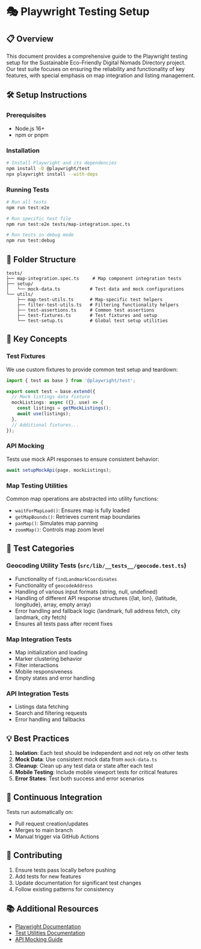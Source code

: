 # 🎭 Playwright Testing Setup

## 📋 Overview
This document provides a comprehensive guide to the Playwright testing setup for the Sustainable Eco-Friendly Digital Nomads Directory project. Our test suite focuses on ensuring the reliability and functionality of key features, with special emphasis on map integration and listing management.

## 🛠️ Setup Instructions

### Prerequisites
- Node.js 16+
- npm or pnpm

### Installation
```bash
# Install Playwright and its dependencies
npm install -D @playwright/test
npx playwright install --with-deps
```

### Running Tests
```bash
# Run all tests
npm run test:e2e

# Run specific test file
npm run test:e2e tests/map-integration.spec.ts

# Run tests in debug mode
npm run test:debug
```

## 📁 Folder Structure
```
tests/
├── map-integration.spec.ts     # Map component integration tests
├── setup/
│   └── mock-data.ts           # Test data and mock configurations
└── utils/
    ├── map-test-utils.ts      # Map-specific test helpers
    ├── filter-test-utils.ts   # Filtering functionality helpers
    ├── test-assertions.ts     # Common test assertions
    ├── test-fixtures.ts       # Test fixtures and setup
    └── test-setup.ts          # Global test setup utilities
```

## 🔑 Key Concepts

### Test Fixtures
We use custom fixtures to provide common test setup and teardown:

```typescript
import { test as base } from '@playwright/test';

export const test = base.extend({
  // Mock listings data fixture
  mockListings: async ({}, use) => {
    const listings = getMockListings();
    await use(listings);
  },
  // Additional fixtures...
});
```

### API Mocking
Tests use mock API responses to ensure consistent behavior:

```typescript
await setupMockApi(page, mockListings);
```

### Map Testing Utilities
Common map operations are abstracted into utility functions:
- `waitForMapLoad()`: Ensures map is fully loaded
- `getMapBounds()`: Retrieves current map boundaries
- `panMap()`: Simulates map panning
- `zoomMap()`: Controls map zoom level

## 🎯 Test Categories

### Geocoding Utility Tests (`src/lib/__tests__/geocode.test.ts`)
- Functionality of `findLandmarkCoordinates`
- Functionality of `geocodeAddress`
- Handling of various input formats (string, null, undefined)
- Handling of different API response structures ({lat, lon}, {latitude, longitude}, array, empty array)
- Error handling and fallback logic (landmark, full address fetch, city landmark, city fetch)
- Ensures all tests pass after recent fixes

### Map Integration Tests
- Map initialization and loading
- Marker clustering behavior
- Filter interactions
- Mobile responsiveness
- Empty states and error handling

### API Integration Tests
- Listings data fetching
- Search and filtering requests
- Error handling and fallbacks

## 💡 Best Practices

1. **Isolation**: Each test should be independent and not rely on other tests
2. **Mock Data**: Use consistent mock data from `mock-data.ts`
3. **Cleanup**: Clean up any test data or state after each test
4. **Mobile Testing**: Include mobile viewport tests for critical features
5. **Error States**: Test both success and error scenarios

## 🔄 Continuous Integration

Tests run automatically on:
- Pull request creation/updates
- Merges to main branch
- Manual trigger via GitHub Actions

## 🤝 Contributing

1. Ensure tests pass locally before pushing
2. Add tests for new features
3. Update documentation for significant test changes
4. Follow existing patterns for consistency

## 📚 Additional Resources

- [Playwright Documentation](https://playwright.dev)
- [Test Utilities Documentation](./utils/README.md)
- [API Mocking Guide](./setup/API-MOCKING.md)
